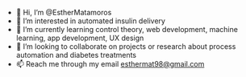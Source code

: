 - 👋 Hi, I’m @EstherMatamoros
- 👀 I’m interested in automated insulin delivery
- 🌱 I’m currently learning control theory, web development, machine learning, app development, UX design
- 💞️ I’m looking to collaborate on projects or research about process automation and diabetes treatments
- 📫 Reach me through my email esthermat98@gmail.com

<!---
EstherMatamoros/EstherMatamoros is a ✨ special ✨ repository because its `README.md` (this file) appears on your GitHub profile.
You can click the Preview link to take a look at your changes.
--->
